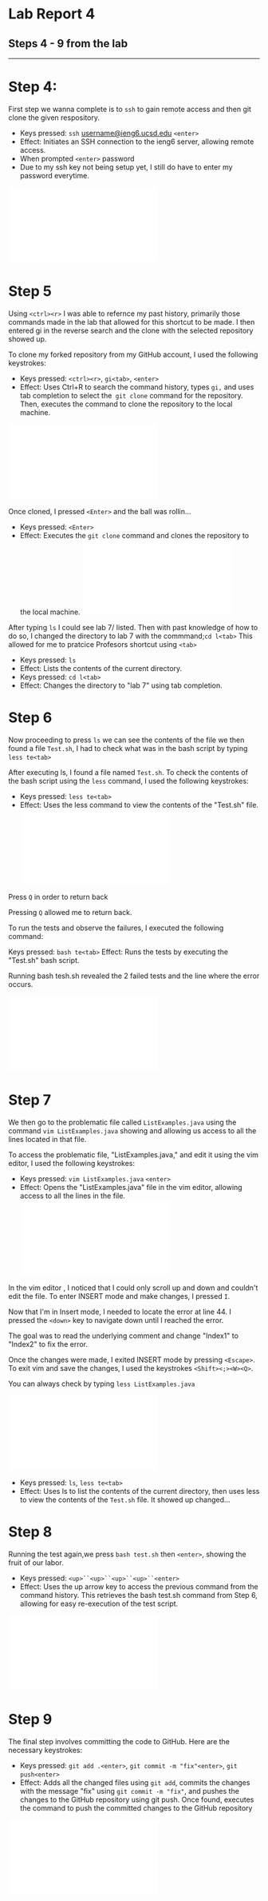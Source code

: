 
# Lab Report 4 

## Steps 4 - 9 from the lab 
---
# Step 4: 

First step we wanna complete is to `ssh` to gain remote access and then git clone the given respository.
- Keys pressed: `ssh` username@ieng6.ucsd.edu `<enter>`
- Effect: Initiates an SSH connection to the ieng6 server, allowing remote access.
- When prompted `<enter>` password 
- Due to my ssh key not being setup yet, I still do have to enter my password everytime.

 ![image](sshentry.pdf)


# Step 5 
 
Using `<ctrl><r>` I was able to refernce my past history, primarily those commands made in the lab that allowed for this shortcut to be made. I then entered gi in the reverse search and the clone with the selected repository showed up.

To clone my forked repository from my GitHub account, I used the following keystrokes:

- Keys pressed: `<ctrl><r>`, `gi<tab>`, `<enter>`
- Effect: Uses Ctrl+R to search the command history, types `gi,` and uses tab completion to select the` git clone` command for the repository. Then, executes the command to clone the repository to the local machine.


![Secnd](gitclone.pdf)

Once cloned, I pressed `<Enter>` and the ball was rollin...
- Keys pressed: `<Enter>`
- Effect: Executes the `git clone` command and clones the repository to the local machine.
![Third?](gitclone2.pdf)

After typing `ls` I could see lab 7/ listed. Then with past knowledge of how to do so, I changed the directory to lab 7 with the commmand;`cd l<tab>` This allowed for me to pratcice Profesors shortcut using `<tab>`
- Keys pressed: `ls`
- Effect: Lists the contents of the current directory.
- Keys pressed: `cd l<tab>`
- Effect: Changes the directory to "lab 7" using tab completion.

# Step 6

Now proceeding to press `ls` we can see the contents of the file we then found a file `Test.sh`, I had to check what was in the bash script by typing `less te<tab>`

After executing ls, I found a file named `Test.sh`. To check the contents of the bash script using the `less` command, I used the following keystrokes:

- Keys pressed: `less te<tab>`
- Effect: Uses the less command to view the contents of the "Test.sh" file.
![four](lsoption.pdf)

Press `Q` in order to return back

Pressing `Q` allowed me to return back.

To run the tests and observe the failures, I executed the following command:

Keys pressed: `bash te<tab>`
Effect: Runs the tests by executing the "Test.sh" bash script.

Running bash tesh.sh revealed the 2 failed tests and the line where the error occurs.

![five](2testsfailed.pdf)


# Step 7

We then go to the problematic file called `ListExamples.java` using the command `vim ListExamples.java` showing and allowing us access to all the lines located in that file.

To access the problematic file, "ListExamples.java," and edit it using the vim editor, I used the following keystrokes:

- Keys pressed: `vim ListExamples.java` `<enter>`
- Effect: Opens the "ListExamples.java" file in the vim editor, allowing access to all the lines in the file.
![six](javafile.pdf)

In the vim editor , I noticed that I could only scroll up and down and couldn't edit the file. To enter INSERT mode and make changes, I pressed `I`.

Now that I'm in Insert mode, I needed to locate the error at line 44. I pressed the `<down>` key to navigate down until I reached the error.

The goal was to read the underlying comment and change "Index1" to "Index2" to fix the error.

Once the changes were made, I exited INSERT mode by pressing `<Escape>`. To exit vim and save the changes, I used the keystrokes `<Shift><;><W><Q>`.


 You can always check by typing `less ListExamples.java`

![seven](checktosee.pdf)
- Keys pressed: `ls`, `less te<tab>`
- Effect: Uses ls to list the contents of the current directory, then uses less to view the contents of the `Test.sh` file.
It showed up changed...

# Step 8

Running the test again,we press `bash test.sh` then `<enter>`, showing the fruit of our labor. 

- Keys pressed: `<up>``<up>``<up>``<up>``<enter>`
- Effect: Uses the up arrow key to access the previous command from the command history. This retrieves the bash test.sh command from Step 6, allowing for easy re-execution of the test script.

![nine](passtest.pdf)

# Step 9

The final step involves committing the code to GitHub. Here are the necessary keystrokes:

- Keys pressed: `git add .<enter>`, `git commit -m "fix"<enter>`, `git push<enter>`
- Effect: Adds all the changed files using `git add`, commits the changes with the message "fix" using `git commit -m "fix"`, and pushes the changes to the GitHub repository using git push.
 Once found, executes the command to push the committed changes to the GitHub repository

![Ten](pushtogit.pdf)


